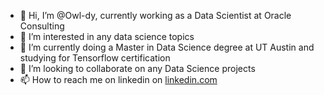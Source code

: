 - 👋 Hi, I’m @Owl-dy, currently working as a Data Scientist at Oracle Consulting
- 👀 I’m interested in any data science topics
- 🌱 I’m currently doing a Master in Data Science degree at UT Austin and studying for Tensorflow certification
- 💞️ I’m looking to collaborate on any Data Science projects 
- 📫 How to reach me on linkedin on [linkedin.com](https://www.linkedin.com/in/tom-fu-oracle/)

<!---
Owl-dy/Owl-dy is a ✨ special ✨ repository because its `README.md` (this file) appears on your GitHub profile.
You can click the Preview link to take a look at your changes.
--->
